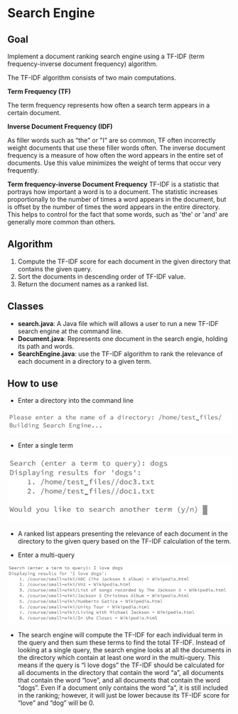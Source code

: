 # Search Engine

## Goal
Implement a document ranking search engine using a TF-IDF (term frequency-inverse document frequency) algorithm.

The TF-IDF algorithm consists of two main computations.

**Term Frequency (TF)**

The term frequency represents how often a search term appears in a certain document.

**Inverse Document Frequency (IDF)**

As filler words such as “the” or "I" are so common, TF often incorrectly weight documents that use these filler words often. The inverse document frequency is a measure of how often the word appears in the entire set of documents. Use this value minimizes the weight of terms that occur very frequently.

**Term frequency-inverse Document Frequency**
TF-IDF is a statistic that portrays how important a word is to a document. The statistic increases proportionally to the number of times a word appears in the document, but is offset by the number of times the word appears in the entire directory. This helps to control for the fact that some words, such as 'the' or 'and' are generally more common than others.

## Algorithm
1. Compute the TF-IDF score for each document in the given directory that contains the given query. 
2. Sort the documents in descending order of TF-IDF value.
3. Return the document names as a ranked list.

## Classes
- **search.java**: A Java file which will allows a user to run a new TF-IDF search engine at the command line.
- **Document.java**: Represents one document in the search engie, holding its path and words.
- **SearchEngine.java**: use the TF-IDF algorithm to rank the relevance of each document in a directory to a given term.

## How to use
- Enter a directory into the command line

![Search Directory](/img/search.PNG)

- Enter a single term 

![Search Directory](/img/query.PNG)

- A ranked list appears presenting the relevance of each document in the directory to the given query based on the TF-IDF calculation of the term.

- Enter a multi-query

![Search Directory](/img/queries.PNG)

- The search engine will compute the TF-IDF for each individual term in the query and then sum these terms to find the total TF-IDF. Instead of looking at a single query, the search engine looks at all the documents in the directory which contain at least one word in the multi-query. This means if the query is “I love dogs” the TF-IDF should be calculated for all documents in the directory that contain the word “a”, all documents that contain the word “love”, and all documents that contain the word “dogs”. Even if a document only contains the word “a”, it is still included in the ranking; however, it will just be lower because its TF-IDF score for “love” and “dog” will be 0.

